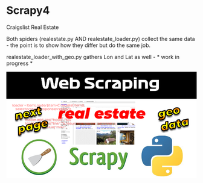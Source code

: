 # Scrapy4
Craigslist Real Estate

Both spiders (realestate.py AND realestate_loader.py) collect the same data - the point is to show how they differ but do the same job.

realestate_loader_with_geo.py gathers Lon and Lat as well - * work in progress *



<img src="https://github.com/RGGH/Misc/blob/master/CL2-banner-978.png" style="margin: 0 auto;">
